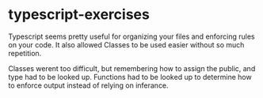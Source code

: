# typescript-exercises

Typescript seems pretty useful for organizing your files and enforcing rules on your code.
It also allowed Classes to be used easier without so much repetition.

Classes werent too difficult, but remembering how to assign the public, and type had to be looked up.
Functions had to be looked up to determine how to enforce output instead of relying on inferance.
